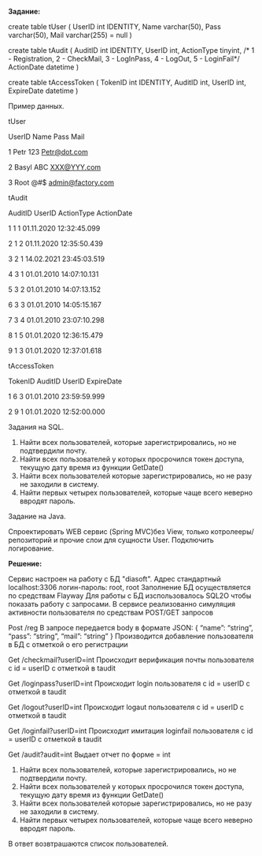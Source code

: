 **Задание:**

create table tUser (
             UserID int IDENTITY,
             Name   varchar(50),
             Pass   varchar(50),
             Mail   varchar(255) = null
             )

create table tAudit
             (
             AuditID     int IDENTITY,
             UserID      int,
             ActionType  tinyint,  /* 1 - Registration, 2 - CheckMail, 3 - LogInPass, 4 - LogOut, 5 - LoginFail*/
             ActionDate  datetime
             )

create table tAccessToken
             (
             TokenID    int IDENTITY,
             AuditID    int,
             UserID     int,
             ExpireDate datetime
             )

Пример данных.

tUser

UserID  Name  Pass Mail

1       Petr   123 Petr@dot.com

2       Basyl  ABC XXX@YYY.com

3       Root   @#$ admin@factory.com


tAudit

AuditID   UserID  ActionType  ActionDate

1         1       1           01.11.2020 12:32:45.099

2         1       2           01.11.2020 12:35:50.439

3         2       1           14.02.2021 23:45:03.519

4         3       1           01.01.2010 14:07:10.131

5         3       2           01.01.2010 14:07:13.152

6         3       3           01.01.2010 14:05:15.167

7         3       4           01.01.2010 23:07:10.298

8         1       5           01.01.2020 12:36:15.479

9         1       3           01.01.2020 12:37:01.618

tAccessToken

TokenID   AuditID  UserID ExpireDate

1         6        3      01.01.2010 23:59:59.999

2         9        1      01.01.2020 12:52:00.000

Задания на SQL.

1. Найти всех пользователей, которые зарегистрировались, но не подтвердили почту.
2. Найти всех пользователей у которых просрочился токен доступа, текущую дату время из функции GetDate()
3. Найти всех пользователей которые зарегистрировались, но не разу не заходили в систему.
4. Найти первых четырех пользователей, которые чаще всего неверно ввродят пароль.

Задание на Java.

Спроектировать WEB сервис (Spring MVC)без View, только котролееры/репозиторий и прочие слои для сущности User.
Подключить логирование.

**Решение:**

Сервис настроен на работу с БД "diasoft". Адрес стандартный localhost:3306 логин-пароль: root, root
Заполнение БД осуществляется по средствам Flayway
Для работы с БД изспользовалось SQL2O чтобы показать работу с запросами.
В сервисе реализованно симуляция активности пользователя по средствам POST/GET запросов

Post /reg
В запросе передается body в формате JSON:
{
“name”: “string”,
“pass”: “string”,
“mail”: “string”
}
Производится добавление пользователя в БД с отметкой о его регистрации

Get /checkmail?userID=int
Происходит верификация почты пользователя с id = userID с отметкой в taudit

Get /loginpass?userID=int
Происходит login пользователя с id = userID с отметкой в taudit

Get /logout?userID=int
Происходит logaut пользователя с id = userID с отметкой в taudit

Get /loginfail?userID=int
Происходит имитация loginfail пользователя с id = userID с отметкой в taudit

Get /audit?audit=int
Выдает отчет по форме = int
1. Найти всех пользователей, которые зарегистрировались, но не подтвердили почту.
2. Найти всех пользователей у которых просрочился токен доступа, текущую дату время из функции GetDate()
3. Найти всех пользователей которые зарегистрировались, но не разу не заходили в систему.
4. Найти первых четырех пользователей, которые чаще всего неверно ввродят пароль. 

В ответ возвтрашаются список пользователей.
